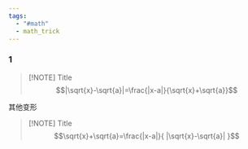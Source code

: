 ```yaml
---
tags:
  - "#math"
  - math_trick
---
```

### 1


> [!NOTE] Title
> $$|\sqrt{x}-\sqrt{a}|=\frac{|x-a|}{\sqrt{x}+\sqrt{a}}$$

其他变形

> [!NOTE] Title
> $$\sqrt{x}+\sqrt{a}=\frac{|x-a|}{ |\sqrt{x}-\sqrt{a}|  }$$

